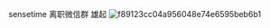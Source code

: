 sensetime 离职微信群  雄起
![f89123cc04a956048e74e6595beb6b1](https://github.com/Zz20241024/stlz_group/assets/21235078/2e597cc0-950e-4ade-af3d-2e6b5740d34a)






